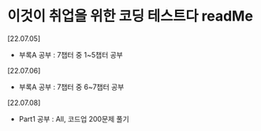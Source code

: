 # 이것이 취업을 위한 코딩 테스트다 readMe

 [22.07.05]

  - 부록A 공부 : 7챕터 중 1~5챕터 공부

 [22.07.06]

  - 부록A 공부 : 7챕터 중 6~7챕터 공부
  
 [22.07.08]
 
  - Part1 공부 : All, 코드업 200문제 풀기 
